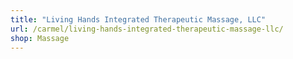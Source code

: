 ```yaml
---
title: "Living Hands Integrated Therapeutic Massage, LLC"
url: /carmel/living-hands-integrated-therapeutic-massage-llc/
shop: Massage
---
```

